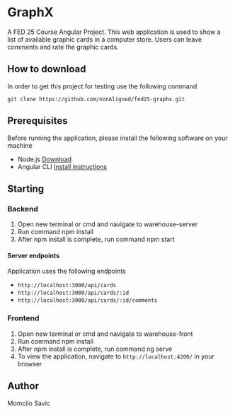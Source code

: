 # GraphX

A FED 25 Course Angular Project. This web application is used to show a list of available graphic cards in a computer store. Users can leave comments and rate the graphic cards.

## How to download

In order to get this project for testing use the following command
```
git clone https://github.com/nonAligned/fed25-graphx.git
```

## Prerequisites

Before running the application, please install the following software on your machine

- Node.js [Download](https://nodejs.org/en/download/)
- Angular CLI [Install instructions](https://cli.angular.io/)

## Starting

### Backend

1. Open new terminal or cmd and navigate to warehouse-server
2. Run command npm install
3. After npm install is complete, run command npm start

#### Server endpoints

Application uses the following endpoints
- `http://localhost:3000/api/cards`
- `http://localhost:3000/api/cards/:id`
- `http://localhost:3000/api/cards/:id/comments`

### Frontend

1. Open new terminal or cmd and navigate to warehouse-front
2. Run command npm install
3. After npm install is complete, run command ng serve
4. To view the application, navigate to `http://localhost:4200/` in your browser

## Author

Momcilo Savic
